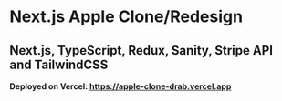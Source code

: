 # Next.js Apple Clone/Redesign

## Next.js, TypeScript, Redux, Sanity, Stripe API and TailwindCSS

**Deployed on Vercel: https://apple-clone-drab.vercel.app**
